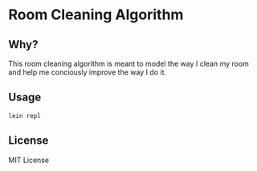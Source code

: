 # Room Cleaning Algorithm

## Why?

This room cleaning algorithm is meant to model the way I clean my room and help me conciously improve the way I do it.

## Usage

```
lein repl
```

## License

MIT License
